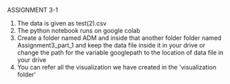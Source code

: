 ASSIGNMENT 3-1

1. The data is given as test(2).csv
2. The python notebook runs on google colab
3. Create a folder named ADM and inside that another folder folder named Assignment3_part_1 and keep the data file inside it in your drive or change the path for the variable googlepath to the location of data file in your drive
4. You can refer all the visualization we have created in the 'visualization folder'
